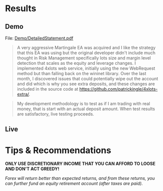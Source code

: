 # Results

## Demo

File: <a href="Demo/DetailedStatement.pdf">Demo/DetailedStatement.pdf</a>

>A very aggressive Martingale EA was acquired and I like the strategy that this EA was using but the original developer
>didn't include much thought in Risk Management specifically lots size and margin level detection that 
>scales as the equity and leverage changes. I implemented 4xlots web service, initially using the new WebRequest
>method but than falling back on the wininet library. Over the last month, I discovered issues that
>could potentially wipe out the account and did which is why you see extra deposits, and these changes
>are included in the source code at https://github.com/patrickingle/4xlots-extra/.

>My development methodology is to test as if I am trading with real money, that is start with an actual
>deposit amount. When test results are satisfactory, live testing proceeds. 


## Live


# Tips & Recommendations

**ONLY USE DISCRETIONARY INCOME THAT YOU CAN AFFORD TO LOOSE AND DON'T ACT GREEDY!**

_Forex will return better than expected returns, and from these returns, you can further fund
an equity retirement account (after taxes are paid)._
